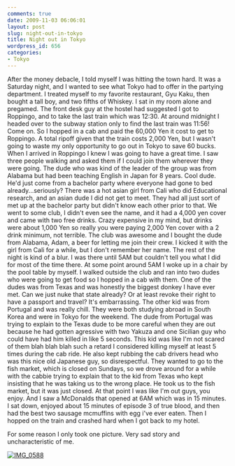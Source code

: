 ```yaml
---
comments: true
date: 2009-11-03 06:06:01
layout: post
slug: night-out-in-tokyo
title: Night out in Tokyo
wordpress_id: 656
categories:
- Tokyo
---
```


After the money debacle, I told myself I was hitting the town hard.  It was a Saturday night, and I wanted to see what Tokyo had to offer in the partying department. I treated myself to my favorite restaurant, Gyu Kaku, then bought a tall boy, and two fifths of Whiskey.  I sat in my room alone and pregamed.  The front desk guy at the hostel had suggested I got to Roppingo, and to take the last train which was 12:30.  At around midnight I headed over to the subway station only to find the last train was 11:56!  Come on.  So I hopped in a cab and paid the 60,000 Yen it cost to get to Roppingo.  A total ripoff given that the train costs 2,000 Yen, but I wasn't going to waste my only opportunity to go out in Tokyo to save 60 bucks.  When I arrived in Roppingo I knew I was going to have a great time.  I saw three people walking and asked them if I could join them wherever they were going.  The dude who was kind of the leader of the group was from Alabama but had been teaching English in Japan for 8 years.  Cool dude.  He'd just come from a bachelor party where everyone had gone to bed already...seriously?  There was a hot asian girl from Cali who did Educational research, and an asian dude I did not get to meet.  They had all just sort of met up at the bachelor party but didn't know each other prior to that.  We went to some club, I didn't even see the name, and it had a 4,000 yen cover and came with two free drinks.  Crazy expensive in my mind, but drinks were about 1,000 Yen so really you were paying 2,000 Yen cover with a 2 drink minimum, not terrible.  The club was awesome and I bought the dude from Alabama, Adam, a beer for letting me join their crew.  I kicked it with the girl from Cali for a while, but I don't remember her name.  The rest of the night is kind of a blur.  I was there until 5AM but couldn't tell you what I did for most of the time there.  At some point around 5AM I woke up in a chair by the pool table by myself.  I walked outside the club and ran into two dudes who were going to get food so I hopped in a cab with them.  One of the dudes was from Texas and was honestly the biggest donkey I have ever met.  Can we just nuke that state already?  Or at least revoke their right to have a passport and travel?  It's embarrassing.  The other kid was from Portugal and was really chill.  They were both studying abroad in South Korea and were in Tokyo for the weekend.  The dude from Portugal was trying to explain to the Texas dude to be more careful when they are out because he had gotten agressive with two Yakuza and one Sicilian guy who could have had him killed in like 5 seconds.  This kid was like I'm not scared of them blah blah blah such a retard I considered killing myself at least 5 times during the cab ride.  He also kept rubbing the cab drivers head who was this nice old Japanese guy, so disrespectful.  They wanted to go to the fish market, which is closed on Sundays, so we drove around for a while with the cabbie trying to explain that to the kid from Texas who kept insisting that he was taking us to the wrong place.  He took us to the fish market, but it was just closed.  At that point I was like I'm out guys, you enjoy.  And I saw a McDonalds that opened at 6AM which was in 15 minutes.  I sat down, enjoyed about 15 minutes of episode 3 of true blood, and then had the best two sausage mcmuffins with egg i've ever eaten.  Then I hopped on the train and crashed hard when I got back to my hotel.

For some reason I only took one picture.  Very sad story and uncharacteristic of me.

[![IMG_0588](http://halfblackhalfamazing.files.wordpress.com/2009/11/img_0588.jpg)](http://halfblackhalfamazing.wordpress.com/2009/11/03/night-out-in-tokyo/img_0588/)

